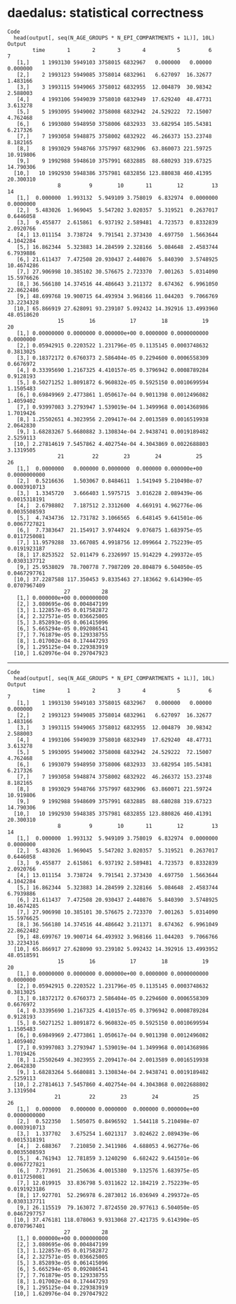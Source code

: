 # daedalus: statistical correctness

    Code
      head(output[, seq(N_AGE_GROUPS * N_EPI_COMPARTMENTS + 1L)], 10L)
    Output
            time       1       2       3       4          5         6         7
       [1,]    1 1993130 5949103 3758015 6832967   0.000000   0.00000  0.000000
       [2,]    2 1993123 5949085 3758014 6832961   6.627097  16.32677  1.483166
       [3,]    3 1993115 5949065 3758012 6832955  12.004879  30.98342  2.588003
       [4,]    4 1993106 5949039 3758010 6832949  17.629240  48.47731  3.613278
       [5,]    5 1993095 5949002 3758008 6832942  24.529222  72.15007  4.762468
       [6,]    6 1993080 5948950 3758006 6832933  33.682954 105.54381  6.217326
       [7,]    7 1993058 5948875 3758002 6832922  46.266373 153.23748  8.182165
       [8,]    8 1993029 5948766 3757997 6832906  63.860073 221.59725 10.919806
       [9,]    9 1992988 5948610 3757991 6832885  88.680293 319.67325 14.790306
      [10,]   10 1992930 5948386 3757981 6832856 123.880838 460.41395 20.300310
                    8         9        10       11        12         13         14
       [1,]  0.000000  1.993132  5.949109 3.758019  6.832974  0.0000000  0.0000000
       [2,]  5.483026  1.969045  5.547202 3.020357  5.319521  0.2637017  0.6446058
       [3,]  9.455877  2.615861  6.937192 2.589481  4.723573  0.8332839  2.0920766
       [4,] 13.011154  3.738724  9.791541 2.373430  4.697750  1.5663644  4.1042284
       [5,] 16.862344  5.323883 14.284599 2.328166  5.084648  2.4583744  6.7939886
       [6,] 21.611437  7.472508 20.930437 2.440876  5.840390  3.5748925 10.4674286
       [7,] 27.906998 10.385102 30.576675 2.723370  7.001263  5.0314090 15.5976626
       [8,] 36.566180 14.374516 44.486643 3.211372  8.674362  6.9961050 22.8622486
       [9,] 48.699768 19.900715 64.493934 3.968166 11.044203  9.7066769 33.2234328
      [10,] 65.866919 27.628091 93.239107 5.092432 14.392916 13.4993960 48.0518620
                    15        16           17        18           19        20
       [1,] 0.00000000 0.0000000 0.000000e+00 0.0000000 0.0000000000 0.0000000
       [2,] 0.05942915 0.2203522 1.231796e-05 0.1135145 0.0003748632 0.3813025
       [3,] 0.18372172 0.6760373 2.586404e-05 0.2294600 0.0006558309 0.6676972
       [4,] 0.33395690 1.2167325 4.410157e-05 0.3796942 0.0008789284 0.9128193
       [5,] 0.50271252 1.8091872 6.960832e-05 0.5925150 0.0010699594 1.1505483
       [6,] 0.69849969 2.4773861 1.050617e-04 0.9011398 0.0012496082 1.4059402
       [7,] 0.93997083 3.2793947 1.539019e-04 1.3499968 0.0014368986 1.7019426
       [8,] 1.25502651 4.3023956 2.209417e-04 2.0013589 0.0016519938 2.0642830
       [9,] 1.68283267 5.6680882 3.130834e-04 2.9438741 0.0019189482 2.5259113
      [10,] 2.27814619 7.5457862 4.402754e-04 4.3043869 0.0022688803 3.1319505
                    21         22        23        24           25           26
       [1,]  0.0000000   0.000000 0.0000000  0.000000 0.000000e+00 0.0000000000
       [2,]  0.5216636   1.503067 0.8484611  1.541949 5.210498e-07 0.0003910713
       [3,]  1.3345720   3.666403 1.5975715  3.016228 2.089439e-06 0.0015318191
       [4,]  2.6798802   7.187512 2.3312600  4.669191 4.962776e-06 0.0035508593
       [5,]  4.7434736  12.731782 3.1066565  6.648145 9.641501e-06 0.0067727821
       [6,]  7.7383647  21.154917 3.9744924  9.076875 1.683975e-05 0.0117250081
       [7,] 11.9579288  33.667085 4.9918756 12.099664 2.752239e-05 0.0191923187
       [8,] 17.8253522  52.011479 6.2326997 15.914229 4.299372e-05 0.0303137712
       [9,] 25.9538029  78.700778 7.7987209 20.804879 6.504050e-05 0.0467297761
      [10,] 37.2287588 117.350453 9.8335463 27.183662 9.614390e-05 0.0707967409
                      27          28
       [1,] 0.000000e+00 0.000000000
       [2,] 3.080695e-06 0.004847199
       [3,] 1.122857e-05 0.017582872
       [4,] 2.327571e-05 0.036625005
       [5,] 3.852893e-05 0.061415096
       [6,] 5.665294e-05 0.092086541
       [7,] 7.761879e-05 0.129338755
       [8,] 1.017002e-04 0.174447293
       [9,] 1.295125e-04 0.229383919
      [10,] 1.620976e-04 0.297047923

---

    Code
      head(output[, seq(N_AGE_GROUPS * N_EPI_COMPARTMENTS + 1L)], 10L)
    Output
            time       1       2       3       4          5         6         7
       [1,]    1 1993130 5949103 3758015 6832967   0.000000   0.00000  0.000000
       [2,]    2 1993123 5949085 3758014 6832961   6.627097  16.32677  1.483166
       [3,]    3 1993115 5949065 3758012 6832955  12.004879  30.98342  2.588003
       [4,]    4 1993106 5949039 3758010 6832949  17.629240  48.47731  3.613278
       [5,]    5 1993095 5949002 3758008 6832942  24.529222  72.15007  4.762468
       [6,]    6 1993079 5948950 3758006 6832933  33.682954 105.54381  6.217326
       [7,]    7 1993058 5948874 3758002 6832922  46.266372 153.23748  8.182165
       [8,]    8 1993029 5948766 3757997 6832906  63.860071 221.59724 10.919806
       [9,]    9 1992988 5948609 3757991 6832885  88.680288 319.67323 14.790306
      [10,]   10 1992930 5948385 3757981 6832855 123.880826 460.41391 20.300310
                    8         9        10       11        12         13         14
       [1,]  0.000000  1.993132  5.949109 3.758019  6.832974  0.0000000  0.0000000
       [2,]  5.483026  1.969045  5.547202 3.020357  5.319521  0.2637017  0.6446058
       [3,]  9.455877  2.615861  6.937192 2.589481  4.723573  0.8332839  2.0920766
       [4,] 13.011154  3.738724  9.791541 2.373430  4.697750  1.5663644  4.1042284
       [5,] 16.862344  5.323883 14.284599 2.328166  5.084648  2.4583744  6.7939886
       [6,] 21.611437  7.472508 20.930437 2.440876  5.840390  3.5748925 10.4674285
       [7,] 27.906998 10.385101 30.576675 2.723370  7.001263  5.0314090 15.5976625
       [8,] 36.566180 14.374516 44.486642 3.211371  8.674362  6.9961049 22.8622482
       [9,] 48.699767 19.900714 64.493932 3.968166 11.044203  9.7066766 33.2234316
      [10,] 65.866917 27.628090 93.239102 5.092432 14.392916 13.4993952 48.0518591
                    15        16           17        18           19        20
       [1,] 0.00000000 0.0000000 0.000000e+00 0.0000000 0.0000000000 0.0000000
       [2,] 0.05942915 0.2203522 1.231796e-05 0.1135145 0.0003748632 0.3813025
       [3,] 0.18372172 0.6760373 2.586404e-05 0.2294600 0.0006558309 0.6676972
       [4,] 0.33395690 1.2167325 4.410157e-05 0.3796942 0.0008789284 0.9128193
       [5,] 0.50271252 1.8091872 6.960832e-05 0.5925150 0.0010699594 1.1505483
       [6,] 0.69849969 2.4773861 1.050617e-04 0.9011398 0.0012496082 1.4059402
       [7,] 0.93997083 3.2793947 1.539019e-04 1.3499968 0.0014368986 1.7019426
       [8,] 1.25502649 4.3023955 2.209417e-04 2.0013589 0.0016519938 2.0642830
       [9,] 1.68283264 5.6680881 3.130834e-04 2.9438741 0.0019189482 2.5259113
      [10,] 2.27814613 7.5457860 4.402754e-04 4.3043868 0.0022688802 3.1319504
                   21         22        23        24           25           26
       [1,]  0.000000   0.000000 0.0000000  0.000000 0.000000e+00 0.0000000000
       [2,]  0.522350   1.505075 0.8496592  1.544118 5.210498e-07 0.0003910713
       [3,]  1.337702   3.675254 1.6021317  3.024622 2.089439e-06 0.0015318191
       [4,]  2.688367   7.210850 2.3411986  4.688053 4.962776e-06 0.0035508593
       [5,]  4.761943  12.781859 3.1240290  6.682422 9.641501e-06 0.0067727821
       [6,]  7.773691  21.250636 4.0015380  9.132576 1.683975e-05 0.0117250081
       [7,] 12.019915  33.836798 5.0311622 12.184219 2.752239e-05 0.0191923186
       [8,] 17.927701  52.296978 6.2873012 16.036949 4.299372e-05 0.0303137711
       [9,] 26.115519  79.163072 7.8724550 20.977613 6.504050e-05 0.0467297757
      [10,] 37.476181 118.078063 9.9313068 27.421735 9.614390e-05 0.0707967401
                      27          28
       [1,] 0.000000e+00 0.000000000
       [2,] 3.080695e-06 0.004847199
       [3,] 1.122857e-05 0.017582872
       [4,] 2.327571e-05 0.036625005
       [5,] 3.852893e-05 0.061415096
       [6,] 5.665294e-05 0.092086541
       [7,] 7.761879e-05 0.129338755
       [8,] 1.017002e-04 0.174447293
       [9,] 1.295125e-04 0.229383919
      [10,] 1.620976e-04 0.297047922

